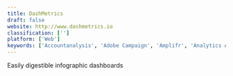 ```yaml
---
title: DashMetrics
draft: false 
website: http://www.dashmetrics.io
classification: ['']
platform: ['Web']
keywords: ['Accountanalysis', 'Adobe Campaign', 'Amplifr', 'Analytics Academy by Segment', 'Astronomer Clickstream', 'Fathom Analytics', 'Fruji', 'Google Analytics', 'Growth Race', 'Holly Whitelabel', 'Infinity Dashboard', 'Kuku Analytics', 'Life on Twitter', 'Mode Dashboards', 'Mode Studio', 'Native Analytics by Keen IO', 'Notion for Android', 'OWOX BI Pipeline', 'PaveAI', 'Picnic Metrics', 'Rave Analytics LLC']
---
```

Easily digestible infographic dashboards
